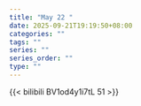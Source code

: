 ```yaml
---
title: "May 22 "
date: 2025-09-21T19:19:50+08:00
categories: ""
tags: ""
series: ""
series_order: ""
type: ""
---
```



{{< bilibili BV1od4y1i7tL 51 >}}

